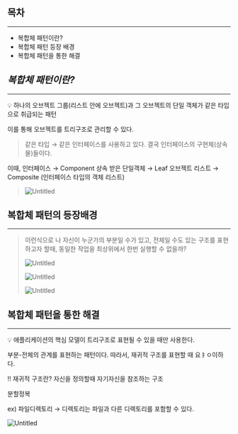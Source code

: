 ## 목차

---

- 복합체 패턴이란?
- 복합체 패턴 등장 배경
- 복합체 패턴을 통한 해결

## *복합체  패턴이란?*

---

<aside>
💡 하나의 오브젝트 그룹(리스트 안에 오브젝트)과 그 오브젝트의 단일 객체가 같은 타입으로 취급되는 패턴

이를 통해 오브젝트를 트리구조로 관리할 수 있다.

</aside>

> 같은 타입 → 같은 인터페이스를 사용하고 있다.
결국 인터페이스의 구현체(상속물)들이다.

이때,
인터페이스 → Component
상속 받은 단일객체 → Leaf
오브젝트 리스트 → Composite (인터페이스 타입의 객체 리스트)
>
>
> ![Untitled](https://prod-files-secure.s3.us-west-2.amazonaws.com/61a5c6bf-7a59-4970-897f-bce1b48b7ca4/f033b6f7-2702-4e3a-9949-3822d64de271/Untitled.png)
>

## 복합체 패턴의 등장배경

---

> 이런식으로 나 자신이 누군가의 부분일 수가 있고, 전체일 수도 있는 구조를 표현하고자 할때, 동일한 작업을 최상위에서 한번 실행할 수 없을까?
>
>
> ![Untitled](https://prod-files-secure.s3.us-west-2.amazonaws.com/61a5c6bf-7a59-4970-897f-bce1b48b7ca4/413c0206-5d68-4849-9261-2f8c7d8a1d87/Untitled.png)
>
> ![Untitled](https://prod-files-secure.s3.us-west-2.amazonaws.com/61a5c6bf-7a59-4970-897f-bce1b48b7ca4/216feaa7-288e-45d8-951d-03d49da0d14a/Untitled.png)
>
> ![Untitled](https://prod-files-secure.s3.us-west-2.amazonaws.com/61a5c6bf-7a59-4970-897f-bce1b48b7ca4/9750a10b-b7f3-48e9-8688-4eba29c5a07f/Untitled.png)
>

## 복합체 패턴을 통한 해결

---

<aside>
💡 애플리케이션의 핵심 모델이 트리구조로 표현될 수 있을 때만 사용한다.

부분-전체의 관계를 표현하는 패턴이다. 따라서, 재귀적 구조를 표현할 때 요ㅑㅇ이하다.

</aside>

!! 재귀적 구조란? 자신을 정의할때 자기자신을 참조하는 구조

분할정복

ex) 파일디렉토리 → 디렉토리는 파일과 다른 디렉토리를 포함할 수 있다.

![Untitled](https://prod-files-secure.s3.us-west-2.amazonaws.com/61a5c6bf-7a59-4970-897f-bce1b48b7ca4/1b007f93-bc96-4f3e-b0c9-b181d99589f5/Untitled.png)